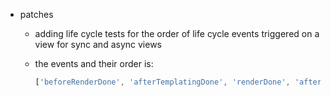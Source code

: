 * patches
    * adding life cycle tests for the order of life cycle events triggered on a view for sync and async views
    * the events and their order is:

        ```javascript
        ['beforeRenderDone', 'afterTemplatingDone', 'renderDone', 'afterRenderDone']
        ```
